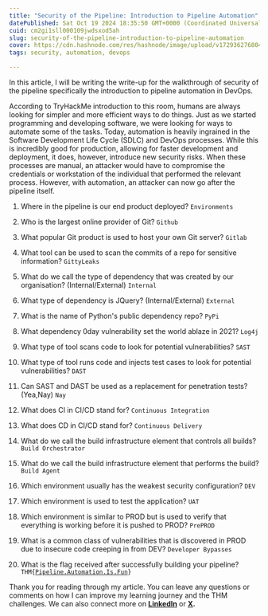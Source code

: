 ```yaml
---
title: "Security of the Pipeline: Introduction to Pipeline Automation"
datePublished: Sat Oct 19 2024 18:35:50 GMT+0000 (Coordinated Universal Time)
cuid: cm2gi1sll000109jwdsxod5ah
slug: security-of-the-pipeline-introduction-to-pipeline-automation
cover: https://cdn.hashnode.com/res/hashnode/image/upload/v1729362768044/dacb3561-9f5e-45af-9cc9-134eb7f210fd.png
tags: security, automation, devops

---
```


In this article, I will be writing the write-up for the walkthrough of security of the pipeline specifically the introduction to pipeline automation in DevOps.

According to TryHackMe introduction to this room, humans are always looking for simpler and more efficient ways to do things. Just as we started programming and developing software, we were looking for ways to automate some of the tasks. Today, automation is heavily ingrained in the Software Development Life Cycle (SDLC) and DevOps processes. While this is incredibly good for production, allowing for faster development and deployment, it does, however, introduce new security risks. When these processes are manual, an attacker would have to compromise the credentials or workstation of the individual that performed the relevant process. However, with automation, an attacker can now go after the pipeline itself.

1. Where in the pipeline is our end product deployed? `Environments`
    
2. Who is the largest online provider of Git? `Github`
    
3. What popular Git product is used to host your own Git server? `Gitlab`
    
4. What tool can be used to scan the commits of a repo for sensitive information? `GittyLeaks`
    
5. What do we call the type of dependency that was created by our organisation? (Internal/External) `Internal`
    
6. What type of dependency is JQuery? (Internal/External) `External`
    
7. What is the name of Python's public dependency repo? `PyPi`
    
8. What dependency 0day vulnerability set the world ablaze in 2021? `Log4j`
    
9. What type of tool scans code to look for potential vulnerabilities? `SAST`
    
10. What type of tool runs code and injects test cases to look for potential vulnerabilities? `DAST`
    
11. Can SAST and DAST be used as a replacement for penetration tests? (Yea,Nay) `Nay`
    
12. What does CI in CI/CD stand for? `Continuous Integration`
    
13. What does CD in CI/CD stand for? `Continuous Delivery`
    
14. What do we call the build infrastructure element that controls all builds? `Build Orchestrator`
    
15. What do we call the build infrastructure element that performs the build? `Build Agent`
    
16. Which environment usually has the weakest security configuration? `DEV`
    
17. Which environment is used to test the application? `UAT`
    
18. Which environment is similar to PROD but is used to verify that everything is working before it is pushed to PROD? `PrePROD`
    
19. What is a common class of vulnerabilities that is discovered in PROD due to insecure code creeping in from DEV? `Developer Bypasses`
    
20. What is the flag received after successfully building your pipeline?`THM{`[`Pipeline.Automation.Is.Fun`](http://Pipeline.Automation.Is.Fun)`}`
    

Thank you for reading through my article. You can leave any questions or comments on how I can improve my learning journey and the THM challenges. We can also connect more on [**LinkedIn**](https://www.linkedin.com/in/sharon-jebitok) or [**X**](https://x.com/SharonJebitok)**.**